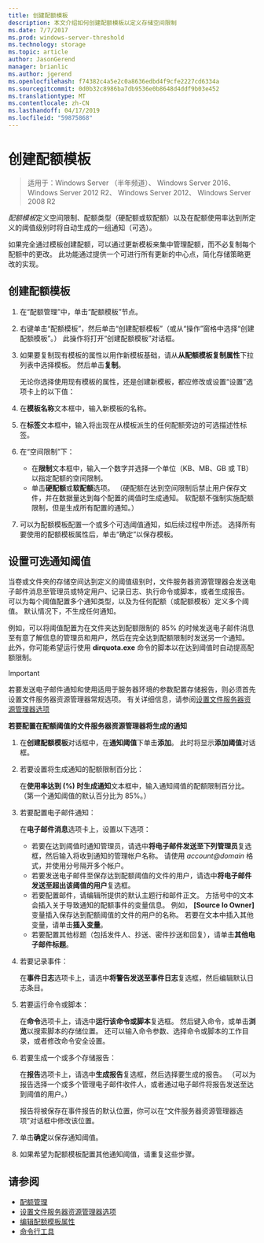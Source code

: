 ```yaml
---
title: 创建配额模板
description: 本文介绍如何创建配额模板以定义存储空间限制
ms.date: 7/7/2017
ms.prod: windows-server-threshold
ms.technology: storage
ms.topic: article
author: JasonGerend
manager: brianlic
ms.author: jgerend
ms.openlocfilehash: f74382c4a5e2c0a8636edbd4f9cfe2227cd6334a
ms.sourcegitcommit: 0d0b32c8986ba7db9536e0b8648d4ddf9b03e452
ms.translationtype: MT
ms.contentlocale: zh-CN
ms.lasthandoff: 04/17/2019
ms.locfileid: "59875868"
---
```

# <a name="create-a-quota-template"></a>创建配额模板

> 适用于：Windows Server （半年频道）、 Windows Server 2016、 Windows Server 2012 R2、 Windows Server 2012、 Windows Server 2008 R2

*配额模板*定义空间限制、配额类型（硬配额或软配额）以及在配额使用率达到所定义的阈值级别时将自动生成的一组通知（可选）。

如果完全通过模板创建配额，可以通过更新模板来集中管理配额，而不必复制每个配额中的更改。 此功能通过提供一个可进行所有更新的中心点，简化存储策略更改的实现。

## <a name="to-create-a-quota-template"></a>创建配额模板

1.  在“配额管理”中，单击“配额模板”节点。

2.  右键单击“配额模板”，然后单击“创建配额模板”（或从“操作”窗格中选择“创建配额模板”。） 此操作将打开“创建配额模板”对话框。

3.  如果要复制现有模板的属性以用作新模板基础，请从**从配额模板复制属性**下拉列表中选择模板。 然后单击**复制**。

    无论你选择使用现有模板的属性，还是创建新模板，都应修改或设置“设置”选项卡上的以下值：

4.  在**模板名称**文本框中，输入新模板的名称。

5.  在**标签**文本框中，输入将出现在从模板派生的任何配额旁边的可选描述性标签。

6.  在“空间限制”下：

    -   在**限制**文本框中，输入一个数字并选择一个单位（KB、MB、GB 或 TB）以指定配额的空间限制。
    -   单击**硬配额**或**软配额**选项。 （硬配额在达到空间限制后禁止用户保存文件，并在数据量达到每个配置的阈值时生成通知。 软配额不强制实施配额限制，但是生成所有配置的通知。）

7.  可以为配额模板配置一个或多个可选阈值通知，如后续过程中所述。 选择所有要使用的配额模板属性后，单击“确定”以保存模板。

## <a name="setting-optional-notification-thresholds"></a>设置可选通知阈值

当卷或文件夹的存储空间达到定义的阈值级别时，文件服务器资源管理器会发送电子邮件消息至管理员或特定用户、记录日志、执行命令或脚本，或者生成报告。 可以为每个阈值配置多个通知类型，以及为任何配额（或配额模板）定义多个阈值。 默认情况下，不生成任何通知。

例如，可以将阈值配置为在文件夹达到配额限制的 85% 的时候发送电子邮件消息至有意了解信息的管理员和用户，然后在完全达到配额限制时发送另一个通知。 此外，你可能希望运行使用 **dirquota.exe** 命令的脚本以在达到阈值时自动提高配额限制。

> [!Important]
> 若要发送电子邮件通知和使用适用于服务器环境的参数配置存储报告，则必须首先设置文件服务器资源管理器常规选项。 有关详细信息，请参阅[设置文件服务器资源管理器选项](setting-file-server-resource-manager-options.md)

**若要配置在配额阈值的文件服务器资源管理器将生成的通知**

1.  在**创建配额模板**对话框中，在**通知阈值**下单击**添加**。 此时将显示**添加阈值**对话框。

2.  若要设置将生成通知的配额限制百分比：

    在**使用率达到 (%) 时生成通知**文本框中，输入通知阈值的配额限制百分比。 （第一个通知阈值的默认百分比为 85%。）

3.  若要配置电子邮件通知：

    在**电子邮件消息**选项卡上，设置以下选项：

    -   若要在达到阈值时通知管理员，请选中**将电子邮件发送至下列管理员**复选框，然后输入将收到通知的管理帐户名称。 请使用 *account@domain* 格式，并使用分号隔开多个帐户。
    -   若要发送电子邮件至保存达到配额阈值的文件的用户，请选中**将电子邮件发送至超出该阈值的用户**复选框。
    -   若要配置邮件，请编辑所提供的默认主题行和邮件正文。 方括号中的文本会插入关于导致通知的配额事件的变量信息。 例如， **\[Source Io Owner\]** 变量插入保存达到配额阈值的文件的用户的名称。 若要在文本中插入其他变量，请单击**插入变量**。
    -   若要配置其他标题（包括发件人、抄送、密件抄送和回复），请单击**其他电子邮件标题**。

4.  若要记录事件：

    在**事件日志**选项卡上，请选中**将警告发送至事件日志**复选框，然后编辑默认日志条目。

5.  若要运行命令或脚本：

    在**命令**选项卡上，请选中**运行该命令或脚本**复选框。 然后键入命令，或单击**浏览**以搜索脚本的存储位置。 还可以输入命令参数、选择命令或脚本的工作目录，或者修改命令安全设置。

6.  若要生成一个或多个存储报告：

    在**报告**选项卡上，请选中**生成报告**复选框，然后选择要生成的报告。 （可以为报告选择一个或多个管理电子邮件收件人，或者通过电子邮件将报告发送至达到阈值的用户。）

    报告将被保存在事件报告的默认位置，你可以在“文件服务器资源管理器选项”对话框中修改该位置。

7.  单击**确定**以保存通知阈值。

8.  如果希望为配额模板配置其他通知阈值，请重复这些步骤。

## <a name="see-also"></a>请参阅

-   [配额管理](quota-management.md)
-    [设置文件服务器资源管理器选项](setting-file-server-resource-manager-options.md)
-   [编辑配额模板属性](edit-quota-template-properties.md)
-   [命令行工具](command-line-tools.md)


